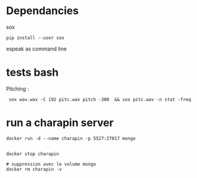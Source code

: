 

# Dependancies

sox 

    pip install --user sox

espeak as command line



# tests bash


Pitching :


     sox wav.wav -C 192 pitc.wav pitch -300  && sox pitc.wav -n stat -freq 

# run a charapin server

    docker run -d --name charapin -p 5527:27017 mongo 


    docker stop charapin
    
    # suppression avec le volume mongo
    docker rm charapin -v  

